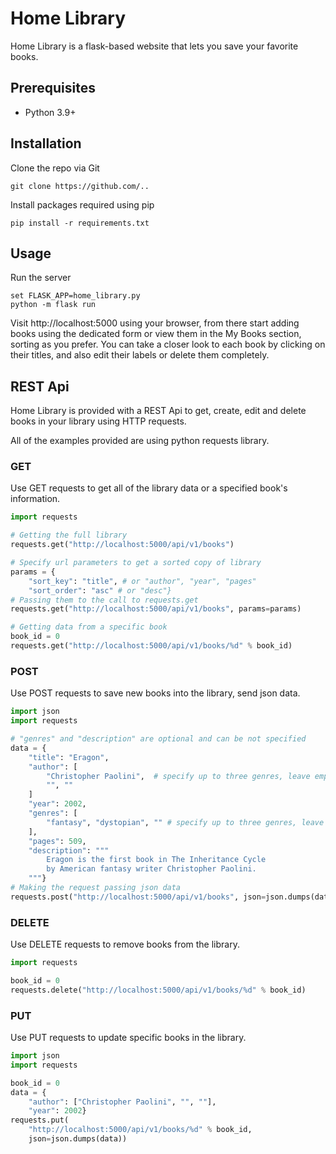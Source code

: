 # Home Library

Home Library is a flask-based website that lets you save your favorite books.

## Prerequisites

* Python 3.9+

## Installation

Clone the repo via Git
```
git clone https://github.com/..
```
Install packages required using pip
```
pip install -r requirements.txt
```

## Usage

Run the server
```
set FLASK_APP=home_library.py
python -m flask run
```
Visit http://localhost:5000 using your browser, from there start adding books
using the dedicated form or view them in the My Books section, sorting as you prefer.
You can take a closer look to each book by clicking on their titles,
and also edit their labels or delete them completely.

## REST Api

Home Library is provided with a REST Api to get, create, edit and delete books in your
library using HTTP requests.

All of the examples provided are using python requests library.

### GET

Use GET requests to get all of the library data or a specified book's information.

```python
import requests

# Getting the full library
requests.get("http://localhost:5000/api/v1/books")

# Specify url parameters to get a sorted copy of library
params = {
    "sort_key": "title", # or "author", "year", "pages"
    "sort_order": "asc" # or "desc"}
# Passing them to the call to requests.get
requests.get("http://localhost:5000/api/v1/books", params=params)

# Getting data from a specific book
book_id = 0
requests.get("http://localhost:5000/api/v1/books/%d" % book_id)
```

### POST

Use POST requests to save new books into the library, send json data.

```python
import json
import requests

# "genres" and "description" are optional and can be not specified
data = {
    "title": "Eragon",
    "author": [
        "Christopher Paolini",  # specify up to three genres, leave empty strings
        "", ""
    ]
    "year": 2002, 
    "genres": [
        "fantasy", "dystopian", "" # specify up to three genres, leave empty strings
    ],
    "pages": 509,
    "description": """
        Eragon is the first book in The Inheritance Cycle
        by American fantasy writer Christopher Paolini.
    """}
# Making the request passing json data
requests.post("http://localhost:5000/api/v1/books", json=json.dumps(data))
```

### DELETE

Use DELETE requests to remove books from the library.

```python
import requests

book_id = 0
requests.delete("http://localhost:5000/api/v1/books/%d" % book_id)
```

### PUT

Use PUT requests to update specific books in the library.

```python
import json
import requests

book_id = 0
data = {
    "author": ["Christopher Paolini", "", ""],
    "year": 2002}
requests.put(
    "http://localhost:5000/api/v1/books/%d" % book_id,
    json=json.dumps(data))
```